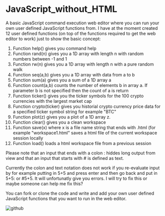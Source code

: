 # JavaScript_without_HTML
A basic JavaScript command execution web editor where you can run your own user defined JavaScript functions from. I have at the moment created 12 user defined functions (on top of the functions required to get the web editor to work) just to show the basic concept: 

1) Function help() gives you command help
2) Function rand(n) gives you a 1D array with length n with random numbers between -1 and 1
3) Function rw(n) gives you a 1D array with length n with a pure random walk
4) Function seq(a,b) gives you a 1D array with data from a to b
5) Function sum(a) gives you a sum of a 1D array a
6) Function count(a,b) counts the number of elements b in array a. If parameter b is not specified then the count of a is return
7) Function ticker() gives you the ticker symbols for the 100 crypto currencies with the largest market cap
8) Function crypto(ticker) gives you historial crypto currency price data for a specified ticker symbol string for example "BTC"
9) Function plot(z) gives you a plot of a 1D array z.
10) Function clear() gives you a clean workspace
11) Function save(x) where x is a file name string that ends with .html (for example "workspace1.html" saves a html file of the current workspace session locally
12) Function load() loads a html workspace file from a previous session

Please note that an input that ends with a colon : hiddes long output from view and that an input that starts with # is defined as text.

Currently the colon and text notation does not work if you re-evaluate input by for example putting in 5+5 and press enter and then go back and put in 5+5: or #5+5. It will unfortunatly give you errors. I will try to fix this or maybe someone can help me fix this?

You can fork or clone the code and write and add your own user defined JavaScript functions that you want to run in the web editor.

![github](https://user-images.githubusercontent.com/48676920/65815971-73a66580-e1f6-11e9-8814-0c2babd9706b.JPG)
